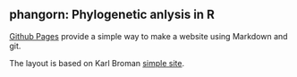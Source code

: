## phangorn: Phylogenetic anlysis in R

[Github Pages](http://pages.github.com) provide a simple way to make a
website using Markdown and git.

The layout is based on Karl Broman [simple site](http://kbroman.org/simple_site).


